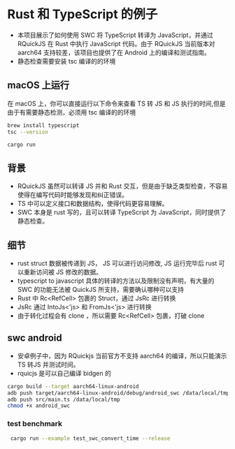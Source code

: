 # Rust 和 TypeScript 的例子

- 本项目展示了如何使用 SWC 将 TypeScript 转译为 JavaScript，并通过 RQuickJS 在 Rust 中执行 JavaScript 代码。由于 RQuickJS 当前版本对 aarch64 支持较差，该项目也提供了在 Android 上的编译和测试指南。
- 静态检查需要安装 tsc 编译的的环境

## macOS 上运行

在 macOS 上，你可以直接运行以下命令来查看 TS 转 JS 和 JS 执行的时间,但是由于有需要静态检测，必须用 tsc 编译的的环境

```bash
brew install typescript
tsc --version   

cargo run
```

## 背景

- RQuickJS 虽然可以转译 JS 并和 Rust 交互，但是由于缺乏类型检查，不容易使得在编写代码时能够发现和纠正错误。
- TS 中可以定义接口和数据结构，使得代码更容易理解。
- SWC 本身是 rust 写的，且可以转译 TypeScript 为 JavaScript，同时提供了静态检查。

## 细节

- rust struct 数据被传递到 JS， JS 可以进行访问修改, JS 运行完毕后 rust 可以重新访问被 JS 修改的数据。
- typescript to javascript 具体的转译的方法以及限制没有声明，有大量的 SWC 的功能无法被 QuickJS 所支持，需要确认哪种可以支持
- Rust 中 Rc<RefCell<T>> 包裹的 Struct，通过 JsRc<T> 进行转换
- JsRc<T> 通过 IntoJs<'js> 和 FromJs<'js> 进行转换
- 由于转化过程会有 clone ，所以需要 Rc<RefCell<T>> 包裹，打破 clone

## swc android

- 安卓例子中，因为 RQuickjs 当前官方不支持 aarch64 的编译，所以只能演示 TS 转JS 并测试时间。
- rquicjs 是可以自己编译 bidgen 的

```bash
cargo build --target aarch64-linux-android
adb push target/aarch64-linux-android/debug/android_swc /data/local/tmp
adb push src/main.ts /data/local/tmp
chmod +x android_swc
```

### test benchmark

```bash
 cargo run --example test_swc_convert_time --release
```
